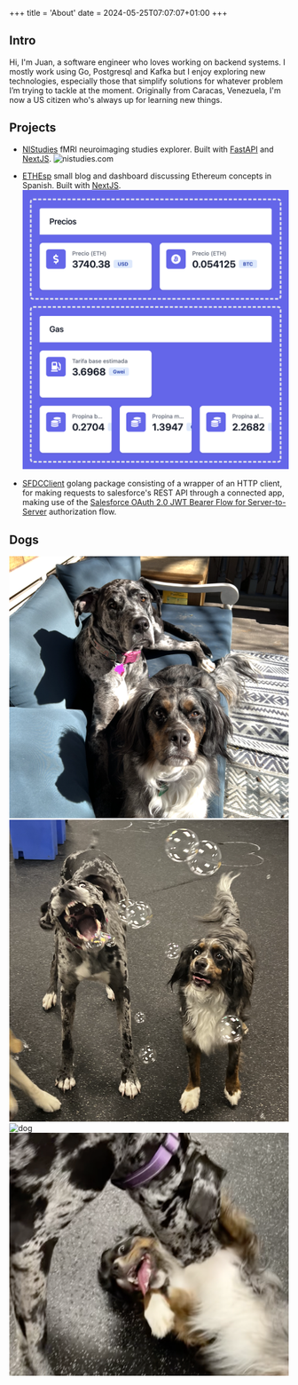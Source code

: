 +++
title = 'About'
date = 2024-05-25T07:07:07+01:00
+++

## Intro

Hi, I'm Juan, a software engineer who loves working
on backend systems. I mostly work using Go, Postgresql and
Kafka but I enjoy exploring new technologies, especially
those that simplify solutions for whatever problem
I’m trying to tackle at the moment. Originally from Caracas, Venezuela,
I'm now a US citizen who's always up for learning new things.

## Projects

- [NIStudies](https://nistudies.com) fMRI neuroimaging studies explorer. Built with [FastAPI](https://fastapi.tiangolo.com/) and [NextJS](https://nextjs.org/).
  ![nistudies.com](images/ni.gif)

- [ETHEsp](https://ethesp.com) small blog and dashboard discussing Ethereum concepts in Spanish. Built with [NextJS](https://nextjs.org/).
  ![ethesp.com](images/ethesp.png)

- [SFDCClient](https://github.com/nicheinc/sfdcclient) golang package consisting of a wrapper of an HTTP client,
  for making requests to salesforce's REST API through a connected app,
  making use of the [Salesforce OAuth 2.0 JWT Bearer Flow for Server-to-Server](https://help.salesforce.com/articleView?id=remoteaccess_oauth_jwt_flow.htm&type=5)
  authorization flow.

## Dogs

![dogs](images/both.png)
![dog](images/bubbles.png)
![dog](images/dane.png)
![dog](images/small.png)
